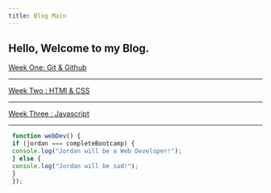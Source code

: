 ```yaml
---
title: Blog Main
---
```


## Hello, Welcome to my Blog.

[Week One: Git & Github](/posts/2022-01-28-weekone.md)

<hr>

[Week Two : HTMl & CSS](/posts/2022-02-04-weektwo.md)

<hr>

[Week Three : Javascript](/posts/2022-02-11-weekthree.md)

<hr>

```javascript
 function webDev() {
 if (jordan === completeBootcamp) {
 console.log("Jordan will be a Web Developer!");
 } else {
 console.log("Jordan will be sad!");
 }
 });
```
